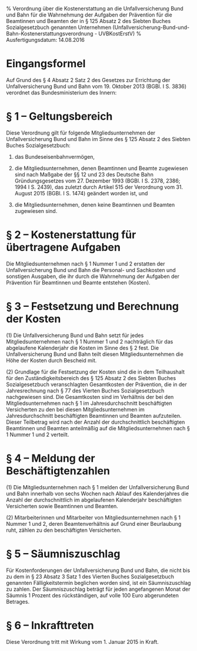 % Verordnung über die Kostenerstattung an die Unfallversicherung Bund und Bahn für die Wahrnehmung der Aufgaben der Prävention für die Beamtinnen und Beamten der in § 125 Absatz 2 des Siebten Buches Sozialgesetzbuch genannten Unternehmen  (Unfallversicherung-Bund-und-Bahn-Kostenerstattungsverordnung - UVBKostErstV)
% Ausfertigungsdatum: 14.08.2016
 
# Eingangsformel

Auf Grund des § 4 Absatz 2 Satz 2 des Gesetzes zur Errichtung der Unfallversicherung Bund und Bahn vom 19. Oktober 2013 (BGBl. I S. 3836) verordnet das Bundesministerium des Innern:

# § 1 – Geltungsbereich

Diese Verordnung gilt für folgende Mitgliedsunternehmen der Unfallversicherung Bund und Bahn im Sinne des § 125 Absatz 2 des Siebten Buches Sozialgesetzbuch:

1. das Bundeseisenbahnvermögen,

2. die Mitgliedsunternehmen, denen Beamtinnen und Beamte zugewiesen sind nach Maßgabe der §§ 12 und 23 des Deutsche Bahn Gründungsgesetzes vom 27. Dezember 1993 (BGBl. I S. 2378, 2386; 1994 I S. 2439), das zuletzt durch Artikel 515 der Verordnung vom 31. August 2015 (BGBl. I S. 1474) geändert worden ist, und

3. die Mitgliedsunternehmen, denen keine Beamtinnen und Beamten zugewiesen sind.

# § 2 – Kostenerstattung für übertragene Aufgaben

Die Mitgliedsunternehmen nach § 1 Nummer 1 und 2 erstatten der Unfallversicherung Bund und Bahn die Personal- und Sachkosten und sonstigen Ausgaben, die ihr durch die Wahrnehmung der Aufgaben der Prävention für Beamtinnen und Beamte entstehen (Kosten).

# § 3 – Festsetzung und Berechnung der Kosten

(1) Die Unfallversicherung Bund und Bahn setzt für jedes Mitgliedsunternehmen nach § 1 Nummer 1 und 2 nachträglich für das abgelaufene Kalenderjahr die Kosten im Sinne des § 2 fest. Die Unfallversicherung Bund und Bahn teilt diesen Mitgliedsunternehmen die Höhe der Kosten durch Bescheid mit.

(2) Grundlage für die Festsetzung der Kosten sind die in dem Teilhaushalt für den Zuständigkeitsbereich des § 125 Absatz 2 des Siebten Buches Sozialgesetzbuch veranschlagten Gesamtkosten der Prävention, die in der Jahresrechnung nach § 77 des Vierten Buches Sozialgesetzbuch nachgewiesen sind. Die Gesamtkosten sind im Verhältnis der bei den Mitgliedsunternehmen nach § 1 im Jahresdurchschnitt beschäftigten Versicherten zu den bei diesen Mitgliedsunternehmen im Jahresdurchschnitt beschäftigten Beamtinnen und Beamten aufzuteilen. Dieser Teilbetrag wird nach der Anzahl der durchschnittlich beschäftigten Beamtinnen und Beamten anteilmäßig auf die Mitgliedsunternehmen nach § 1 Nummer 1 und 2 verteilt.

# § 4 – Meldung der Beschäftigtenzahlen

(1) Die Mitgliedsunternehmen nach § 1 melden der Unfallversicherung Bund und Bahn innerhalb von sechs Wochen nach Ablauf des Kalenderjahres die Anzahl der durchschnittlich im abgelaufenen Kalenderjahr beschäftigten Versicherten sowie Beamtinnen und Beamten.

(2) Mitarbeiterinnen und Mitarbeiter von Mitgliedsunternehmen nach § 1 Nummer 1 und 2, deren Beamtenverhältnis auf Grund einer Beurlaubung ruht, zählen zu den beschäftigten Versicherten.

# § 5 – Säumniszuschlag

Für Kostenforderungen der Unfallversicherung Bund und Bahn, die nicht bis zu dem in § 23 Absatz 3 Satz 1 des Vierten Buches Sozialgesetzbuch genannten Fälligkeitstermin beglichen worden sind, ist ein Säumniszuschlag zu zahlen. Der Säumniszuschlag beträgt für jeden angefangenen Monat der Säumnis 1 Prozent des rückständigen, auf volle 100 Euro abgerundeten Betrages.

# § 6 – Inkrafttreten

Diese Verordnung tritt mit Wirkung vom 1. Januar 2015 in Kraft.

